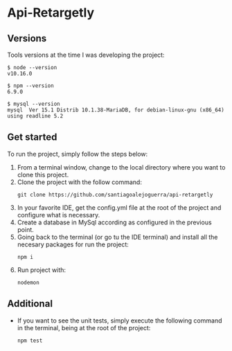 # Api-Retargetly

## Versions
Tools versions at the time I was developing the project:

    $ node --version
    v10.16.0

    $ npm --version
    6.9.0
    
    $ mysql --version
    mysql  Ver 15.1 Distrib 10.1.38-MariaDB, for debian-linux-gnu (x86_64) using readline 5.2

## Get started
To run the project, simply follow the steps below:
1. From a terminal window, change to the local directory where you want to clone this project.
1. Clone the project with the follow command:
    ```text
    git clone https://github.com/santiagoalejoguerra/api-retargetly
    ```
1. In your favorite IDE, get the config.yml file at the root of the project and configure what is necessary.
1. Create a database in MySql according as configured in the previous point.
1. Going back to the terminal (or go tu the IDE terminal) and install all the necesary packages for run the project:
    ```text
    npm i
    ```
1. Run project with:
    ```text
    nodemon
    ```
    
## Additional
- If you want to see the unit tests, simply execute the following command in the terminal, being at the root of the project:
    ```text
    npm test
    ```
